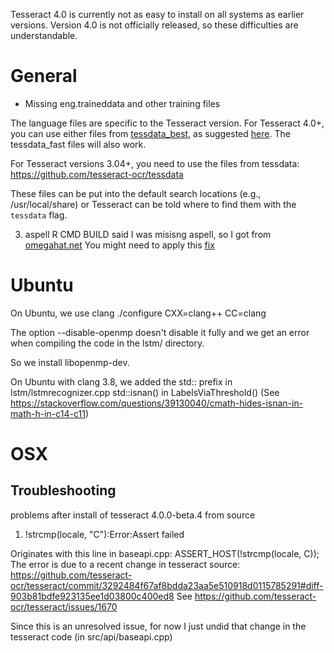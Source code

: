 Tesseract 4.0 is currently not as easy to install on all systems as earlier versions.
Version 4.0 is not officially released, so these difficulties are understandable.


# General

+ Missing eng.traineddata and other training files

The language files are specific to the Tesseract version. For Tesseract 4.0+, you can use either files from [tessdata_best](https://github.com/tesseract-ocr/tessdata_best), as suggested [here](https://github.com/tesseract-ocr/tesseract/issues/1205).
The tessdata_fast files will also work.

For Tesseract versions 3.04+, you need to use the files from tessdata: https://github.com/tesseract-ocr/tessdata   

These files can be put into the default search locations (e.g., /usr/local/share) or Tesseract can be told where to find them with the `tessdata` flag.

3) aspell
R CMD BUILD said I was misisng aspell, so I got from [omegahat.net](http://www.omegahat.net/Aspell/)
You might need to apply this [fix](https://stackoverflow.com/questions/25395685/aspell-wont-build-on-os-x-10-9-mavericks)


# Ubuntu
On Ubuntu, we use clang
 ./configure CXX=clang++ CC=clang
 
The option --disable-openmp doesn't disable it fully and we get an error when
compiling the code in the lstm/ directory.

So we install libopenmp-dev.


On Ubuntu with clang 3.8, we added the std:: prefix
in lstm/lstmrecognizer.cpp
  std::isnan()
in LabelsViaThreshold()
(See https://stackoverflow.com/questions/39130040/cmath-hides-isnan-in-math-h-in-c14-c11)


# OSX

## Troubleshooting

problems after install of tesseract 4.0.0-beta.4 from source

1)  !strcmp(locale, "C"):Error:Assert failed

Originates with this line in baseapi.cpp: ASSERT_HOST(!strcmp(locale, C));
The error is due to a recent change in tesseract source: https://github.com/tesseract-ocr/tesseract/commit/3292484f67af8bdda23aa5e510918d0115785291#diff-903b81bdfe923135ee1d03800c400ed8
See https://github.com/tesseract-ocr/tesseract/issues/1670

Since this is an unresolved issue, for now I just undid that change in the tesseract code (in src/api/baseapi.cpp) 

